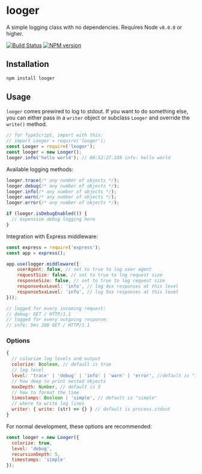 # looger
A simple logging class with no dependencies. Requires Node `v8.0.0` or higher.

[![Build Status](https://travis-ci.org/tmont/looger.svg?branch=master)](https://travis-ci.org/tmont/looger)
[![NPM version](https://img.shields.io/npm/v/looger.svg)](https://www.npmjs.com/package/looger)

## Installation
```bash
npm install looger
```

## Usage
`looger` comes prewired to log to stdout. If you want to do something
else, you can either pass in a `writer` object or subclass `Looger`
and override the `write()` method.

```javascript
// for TypeScript, import with this:
// import Looger = require('looger');
const Looger = require('looger');
const looger = new Looger();
looger.info('hello world'); // 09:52:27.338 info: hello world
```

Available logging methods:
```javascript
looger.trace(/* any number of objects */);
looger.debug(/* any number of objects */);
looger.info(/* any number of objects */);
looger.warn(/* any number of objects */);
looger.error(/* any number of objects */);

if (looger.isDebugEnabled()) {
  // expensive debug logging here
}
```

Integration with Express middleware:

```javascript
const express = require('express');
const app = express();

app.use(logger.middleware({
    userAgent: false, // set to true to log user agent
    requestSize: false, // set to true to log request size
    responseSize: false, // set to true to log request size
    response4xxLevel: 'info', // log 4xx responses at this level
    response5xxLevel: 'info', // log 5xx responses at this level
}));

// logged for every incoming request:
// debug: GET / HTTP/1.1
// logged for every outgoing response:
// info: 5ms 200 GET / HTTP/1.1
```

### Options
```javascript
{
  // colorize log levels and output	
  colorize: Boolean, // default is true
  // log level
  level: 'trace' | 'debug' | 'info' | 'warn' | 'error', //default is "info"
  // how deep to print nested objects
  maxDepth: Number, // default is 3
  // how to format the time
  timestamps: Boolean | 'simple', // default is "simple"
  // where to write log lines
  writer: { write: (str) => {} } // default is process.stdout
}
```

For normal development, these options are recommended:

```javascript
const looger = new Looger({
  colorize: true,
  level: 'debug',
  recursionDepth: 5,
  timestamps: 'simple'
});
```
